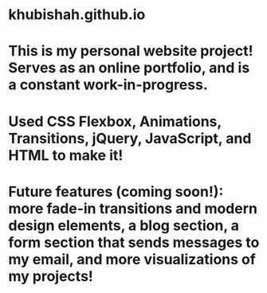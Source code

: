 # khubishah.github.io
# This is my personal website project! Serves as an online portfolio, and is a constant work-in-progress.
# Used CSS Flexbox, Animations, Transitions, jQuery, JavaScript, and HTML to make it!
# Future features (coming soon!): more fade-in transitions and modern design elements, a blog section, a form section that sends messages to my email, and more visualizations of my projects!
